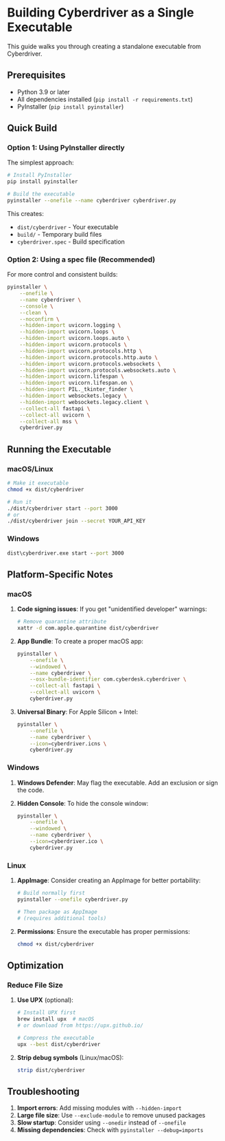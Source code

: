 # Building Cyberdriver as a Single Executable

This guide walks you through creating a standalone executable from Cyberdriver.

## Prerequisites

- Python 3.9 or later
- All dependencies installed (`pip install -r requirements.txt`)
- PyInstaller (`pip install pyinstaller`)

## Quick Build

### Option 1: Using PyInstaller directly

The simplest approach:

```bash
# Install PyInstaller
pip install pyinstaller

# Build the executable
pyinstaller --onefile --name cyberdriver cyberdriver.py
```

This creates:
- `dist/cyberdriver` - Your executable
- `build/` - Temporary build files
- `cyberdriver.spec` - Build specification

### Option 2: Using a spec file (Recommended)

For more control and consistent builds:

```bash
pyinstaller \
    --onefile \
    --name cyberdriver \
    --console \
    --clean \
    --noconfirm \
    --hidden-import uvicorn.logging \
    --hidden-import uvicorn.loops \
    --hidden-import uvicorn.loops.auto \
    --hidden-import uvicorn.protocols \
    --hidden-import uvicorn.protocols.http \
    --hidden-import uvicorn.protocols.http.auto \
    --hidden-import uvicorn.protocols.websockets \
    --hidden-import uvicorn.protocols.websockets.auto \
    --hidden-import uvicorn.lifespan \
    --hidden-import uvicorn.lifespan.on \
    --hidden-import PIL._tkinter_finder \
    --hidden-import websockets.legacy \
    --hidden-import websockets.legacy.client \
    --collect-all fastapi \
    --collect-all uvicorn \
    --collect-all mss \
    cyberdriver.py
```

## Running the Executable

### macOS/Linux
```bash
# Make it executable
chmod +x dist/cyberdriver

# Run it
./dist/cyberdriver start --port 3000
# or
./dist/cyberdriver join --secret YOUR_API_KEY
```

### Windows
```cmd
dist\cyberdriver.exe start --port 3000
```

## Platform-Specific Notes

### macOS

1. **Code signing issues**: If you get "unidentified developer" warnings:
   ```bash
   # Remove quarantine attribute
   xattr -d com.apple.quarantine dist/cyberdriver
   ```

2. **App Bundle**: To create a proper macOS app:
   ```bash
   pyinstaller \
       --onefile \
       --windowed \
       --name cyberdriver \
       --osx-bundle-identifier com.cyberdesk.cyberdriver \
       --collect-all fastapi \
       --collect-all uvicorn \
       cyberdriver.py
   ```

3. **Universal Binary**: For Apple Silicon + Intel:
   ```bash
   pyinstaller \
       --onefile \
       --name cyberdriver \
       --icon=cyberdriver.icns \
       cyberdriver.py
   ```

### Windows

1. **Windows Defender**: May flag the executable. Add an exclusion or sign the code.

2. **Hidden Console**: To hide the console window:
   ```bash
   pyinstaller \
       --onefile \
       --windowed \
       --name cyberdriver \
       --icon=cyberdriver.ico \
       cyberdriver.py
   ```

### Linux

1. **AppImage**: Consider creating an AppImage for better portability:
   ```bash
   # Build normally first
   pyinstaller --onefile cyberdriver.py
   
   # Then package as AppImage
   # (requires additional tools)
   ```

2. **Permissions**: Ensure the executable has proper permissions:
   ```bash
   chmod +x dist/cyberdriver
   ```

## Optimization

### Reduce File Size

1. **Use UPX** (optional):
   ```bash
   # Install UPX first
   brew install upx  # macOS
   # or download from https://upx.github.io/
   
   # Compress the executable
   upx --best dist/cyberdriver
   ```

2. **Strip debug symbols** (Linux/macOS):
   ```bash
   strip dist/cyberdriver
   ```

## Troubleshooting

1. **Import errors**: Add missing modules with `--hidden-import`
2. **Large file size**: Use `--exclude-module` to remove unused packages
3. **Slow startup**: Consider using `--onedir` instead of `--onefile`
4. **Missing dependencies**: Check with `pyinstaller --debug=imports` 
